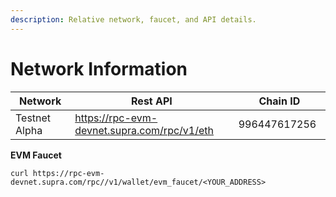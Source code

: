 ```yaml
---
description: Relative network, faucet, and API details.
---
```


# Network Information

<table><thead><tr><th width="171.56109619140625">Network</th><th width="426.23944091796875">Rest API</th><th width="183.75">Chain ID</th></tr></thead><tbody><tr><td>Testnet Alpha</td><td><a href="https://rpc-evm-devnet.supra.com/rpc/v1/eth">https://rpc-evm-devnet.supra.com/rpc/v1/eth</a></td><td>996447617256</td></tr></tbody></table>

**EVM Faucet**

`curl https://rpc-evm-devnet.supra.com/rpc//v1/wallet/evm_faucet/<YOUR_ADDRESS>`
